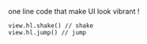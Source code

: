 one line code that make UI look vibrant !


```
view.hl.shake() // shake
view.hl.jump() // jump
```

